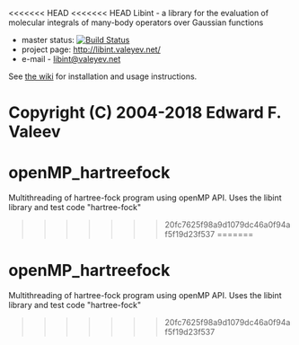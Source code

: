 <<<<<<< HEAD
<<<<<<< HEAD
Libint - a library for the evaluation of molecular integrals of many-body operators over Gaussian functions

- master status: [![Build Status](https://travis-ci.org/evaleev/libint.svg?branch=master)](https://travis-ci.org/evaleev/libint)
- project page: http://libint.valeyev.net/
- e-mail - libint@valeyev.net

See [the wiki](https://github.com/evaleev/libint/wiki) for installation and usage instructions.

Copyright (C) 2004-2018 Edward F. Valeev
=======
# openMP_hartreefock
Multithreading of hartree-fock program using openMP API. Uses the libint library and test code "hartree-fock" 
>>>>>>> 20fc7625f98a9d1079dc46a0f94af5f19d23f537
=======
# openMP_hartreefock
Multithreading of hartree-fock program using openMP API. Uses the libint library and test code "hartree-fock" 
>>>>>>> 20fc7625f98a9d1079dc46a0f94af5f19d23f537
